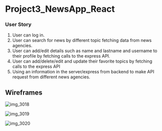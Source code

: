# Project3_NewsApp_React

### User Story
1.	User can log in.
2.	User can search for news by different topic fetching data from news agencies.
3.	User can add/edit details such as name and lastname and username to their profile by fetching calls to the express API.
4.	User can add/delete/edit and update their favorite topics by fetching calls to the express API 
5.	Using an information in the server/express from backend to make API request from different news agencies.

## Wireframes

![img_3018](https://user-images.githubusercontent.com/26368039/53670620-9a88c300-3c38-11e9-850c-4e7329f00f87.jpg)

![img_3019](https://user-images.githubusercontent.com/26368039/53670692-c5731700-3c38-11e9-83aa-7591a22bde81.jpg)

![img_3020](https://user-images.githubusercontent.com/26368039/53670727-ecc9e400-3c38-11e9-82cf-6cfb2faececa.jpg)


